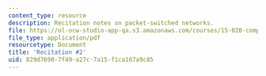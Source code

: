```yaml
---
content_type: resource
description: Recitation notes on packet-switched networks.
file: https://ol-ocw-studio-app-qa.s3.amazonaws.com/courses/15-020-competition-in-telecommunications-fall-2003/829d76907f49a27c7a15f1ca167a9c85_rec2.pdf
file_type: application/pdf
resourcetype: Document
title: 'Recitation #2'
uid: 829d7690-7f49-a27c-7a15-f1ca167a9c85
---
```

